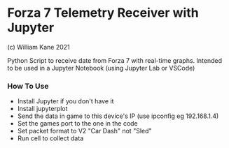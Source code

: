 # Forza 7 Telemetry Receiver with Jupyter
(c) William Kane 2021

Python Script to receive date from Forza 7 with real-time graphs.
Intended to be used in a Jupyter Notebook (using Jupyter Lab or VSCode)

### How To Use
- Install Jupyter if you don't have it
- Install jupyterplot
- Send the data in game to this device's IP (use ipconfig eg 192.168.1.4)
- Set the games port to the one in the code 
- Set packet format to V2 "Car Dash" not "Sled"
- Run cell to collect data